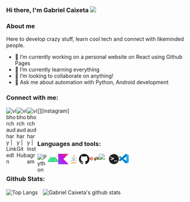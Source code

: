 ### Hi there, I'm Gabriel Caixeta <img src="https://media.giphy.com/media/hvRJCLFzcasrR4ia7z/giphy.gif" width="25px">

<!--
**gabriel-caixeta/gabriel-caixeta** is a ✨ _special_ ✨ repository because its `README.md` (this file) appears on your GitHub profile.-->

### About me
Here to develop crazy stuff, learn cool tech and connect with likeminded people.

- 🔭 I’m currently working on a personal website on React using Github Pages
- 🌱 I’m currently learning everything
- 👯 I’m looking to collaborate on anything!
- 💬 Ask me about automation with Python, Android development


### Connect with me:
[<img align="left" alt="vibhorchaudhary | LinkedIn" width="28px" src="https://cdn.jsdelivr.net/npm/simple-icons@v3/icons/linkedin.svg" />][linkedin]
[<img align="left" alt="vibhorchaudhary | GitHub" width="28px" src="https://cdn.jsdelivr.net/npm/simple-icons@v3/icons/github.svg" />][github]
[<img align="left" alt="vibhorchaudhary | Instagram" width="28px" src="https://cdn.jsdelivr.net/npm/simple-icons@v3/icons/instagram.svg" />][instagram]

[linkedin]: https://linkedin.com/in/gabriel-caixeta-bonfim/
[github]: https://github.com/gabriel-caixeta

<br />
<br />

### Languages and tools:
<img align="left" alt="Python" width="28px" src="https://p.kindpng.com/picc/s/159-1595772_transparent-python-logo-hd-png-download.png" />
<img align="left" alt="Android" width="28px" src="https://raw.githubusercontent.com/github/explore/80688e429a7d4ef2fca1e82350fe8e3517d3494d/topics/android/android.png" /> 
<img align="left" alt="Kotlin" width="28px" src="https://raw.githubusercontent.com/github/explore/80688e429a7d4ef2fca1e82350fe8e3517d3494d/topics/kotlin/kotlin.png" />
<img align="left" alt="Java" width="28px" src="https://raw.githubusercontent.com/github/explore/80688e429a7d4ef2fca1e82350fe8e3517d3494d/topics/java/java.png" />
<img align="left" alt="GitHub" width="28px" src="https://raw.githubusercontent.com/github/explore/78df643247d429f6cc873026c0622819ad797942/topics/github/github.png" />
<img align="left" alt="Git" width="26px" src="https://raw.githubusercontent.com/github/explore/80688e429a7d4ef2fca1e82350fe8e3517d3494d/topics/git/git.png" />
<img align="left" atl="Google Cloud" width="26px" src="https://library.kissclipart.com/20181208/the/kissclipart-google-cloud-storage-clipart-google-cloud-platform-196ffd87fde25da8.jpg" />
<img align="left" alt="Terminal" width="28px" src="https://raw.githubusercontent.com/github/explore/80688e429a7d4ef2fca1e82350fe8e3517d3494d/topics/terminal/terminal.png" />
<img align="left" alt="Visual Studio Code" width="26px" src="https://raw.githubusercontent.com/github/explore/80688e429a7d4ef2fca1e82350fe8e3517d3494d/topics/visual-studio-code/visual-studio-code.png" />

<br />
<br />

### Github Stats:
![Top Langs](https://github-readme-stats.vercel.app/api/top-langs/?username=gabriel-caixeta)　![Gabriel Caixeta's github stats](https://github-readme-stats.vercel.app/api?username=gabriel-caixeta&show_icons=true&theme=dracula&count_private=true&include_all_commits=true&hide=contribs,issues,stars,prs)
